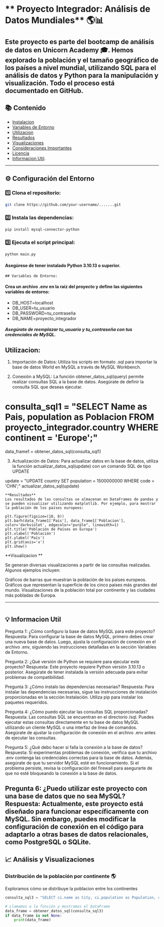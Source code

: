 #  ** Proyecto Integrador: Análisis de Datos Mundiales** 🌎📊

Este proyecto es parte del bootcamp de análisis de datos en Unicorn Academy 🎓. Hemos explorado la población y el tamaño geográfico de los países a nivel mundial, utilizando SQL para el análisis de datos y Python para la manipulación y visualización. Todo el proceso está documentado en GitHub.
---


## 📚 **Contenido**

- [Instalacion](#Instalacion)
- [Variables de Entorno](#Variable-de-entorno)
- [Utilizacion](#Utilizacion)
- [Resultados](#resultados)
- [Visualizaciones](#Visualizaciones)
- [Consideraciones Importantes](#Consideraciones-Importantes)
- [Licencia](#Licencia)
- [Informacion Util](#Informacion-util).
---

## ⚙️ **Configuración del Entorno**

### 1️⃣ Clona el repositorio:

```bash
git clone https://github.com/your-username/.......git
```

### 2️⃣ Instala las dependencias:

```bash
pip install mysql-connector-python
```

### 3️⃣ Ejecuta el script principal:

```bash
python main.py
```
#### Asegúrese de tener instalado Python 3.10.13 o superior.
```
## Variables de Entorno:
```
#### Crea un archivo .env en la raíz del proyecto y define las siguientes variables de entorno:
* DB_HOST=localhost
* DB_USER=tu_usuario
* DB_PASSWORD=tu_contraseña
* DB_NAME=proyecto_integrador

##### Asegúrate de reemplazar tu_usuario y tu_contraseña con tus credenciales de MySQL.


## Utilizacion:

1. Importación de Datos: Utiliza los scripts en formato .sql para importar la base de datos World en MySQL a través de MySQL Workbench.

2. Conexión a MySQL: La función obtener_datos_sql(query) permite realizar consultas SQL a la base de datos. Asegúrate de definir la consulta SQL que deseas ejecutar.

# consulta_sql1 = "SELECT Name as Pais, population as Poblacion FROM proyecto_integrador.country WHERE continent = 'Europe';"
data_frame1 = obtener_datos_sql(consulta_sql1)

3. Actualización de Datos: Para actualizar datos en la base de datos, utiliza la función actualizar_datos_sql(update) con un comando SQL de tipo UPDATE

update = "UPDATE country SET population = 1500000000 WHERE code = 'CHN';"
actualizar_datos_sql(update)
```
**Resultados**
Los resultados de las consultas se almacenan en DataFrames de pandas y se pueden visualizar utilizando matplotlib. Por ejemplo, para mostrar la población de los países europeos:

plt.figure(figsize=(10, 8))
plt.barh(data_frame1['Pais'], data_frame1['Poblacion'], color='darkviolet', edgecolor="purple", linewidth=1)
plt.title('Población de Países en Europa')
plt.xlabel('Población')
plt.ylabel('País')
plt.grid(axis='x')
plt.show()

```
**Visualizacion **

Se generan diversas visualizaciones a partir de las consultas realizadas. Algunos ejemplos incluyen:

Gráficos de barras que muestran la población de los países europeos.
Gráficos que representan la superficie de los cinco países más grandes del mundo.
Visualizaciones de la población total por continente y las ciudades más pobladas de Europa.

---
```

```

## 💡 Informacion Util


Pregunta 1: ¿Cómo configuro la base de datos MySQL para este proyecto?
Respuesta: Para configurar la base de datos MySQL, primero debes crear una nueva base de datos. Luego, ajusta la configuración de conexión en el archivo .env, siguiendo las instrucciones detalladas en la sección Variables de Entorno.

Pregunta 2: ¿Qué versión de Python se requiere para ejecutar este proyecto?
Respuesta: Este proyecto requiere Python versión 3.10.13 o posterior. Asegúrate de tener instalada la versión adecuada para evitar problemas de compatibilidad.

Pregunta 3: ¿Cómo instalo las dependencias necesarias?
Respuesta: Para instalar las dependencias necesarias, sigue las instrucciones de instalación proporcionadas en la sección Instalación. Utiliza pip para instalar los paquetes requeridos.

Pregunta 4: ¿Cómo puedo ejecutar las consultas SQL proporcionadas?
Respuesta: Las consultas SQL se encuentran en el directorio /sql. Puedes ejecutar estas consultas directamente en tu base de datos MySQL utilizando un cliente MySQL o una interfaz de línea de comandos. Asegúrate de ajustar la configuración de conexión en el archivo .env antes de ejecutar las consultas.

Pregunta 5: ¿Qué debo hacer si falla la conexión a la base de datos?
Respuesta: Si experimentas problemas de conexión, verifica que tu archivo .env contenga las credenciales correctas para la base de datos. Además, asegúrate de que tu servidor MySQL esté en funcionamiento. Si el problema persiste, revisa la configuración del firewall para asegurarte de que no esté bloqueando la conexión a la base de datos.

Pregunta 6: ¿Puedo utilizar este proyecto con una base de datos que no sea MySQL?
Respuesta: Actualmente, este proyecto está diseñado para funcionar específicamente con MySQL. Sin embargo, puedes modificar la configuración de conexión en el código para adaptarlo a otras bases de datos relacionales, como PostgreSQL o SQLite.
---

## 📈 **Análisis y Visualizaciones**

### Distribución de la población por continente 🌎

Exploramos cómo se distribuye la poblacion entre los continentes

```python
consulta_sql3 = "SELECT ci.name as City, ci.population as Population, co.name as Country FROM city as ci LEFT JOIN country as co ON ci.countrycode = co.code WHERE co.continent = 'Europe' ORDER BY ci.POPULATION desc;"  # Cambia esto a tu consulta deseada

# Llamamos a la función y mostramos el DataFrame
data_frame = obtener_datos_sql(consulta_sql3)
if data_frame is not None:
    print(data_frame)






